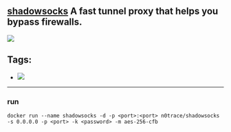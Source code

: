 ## [shadowsocks](https://github.com/shadowsocks/shadowsocks) A fast tunnel proxy that helps you bypass firewalls.

[![](https://images.microbadger.com/badges/image/n0trace/shadowsocks.svg)](https://microbadger.com/images/n0trace/shadowsocks "Get your own image badge on microbadger.com")


## Tags:
* [![](https://images.microbadger.com/badges/version/n0trace/shadowsocks.svg)](https://microbadger.com/images/n0trace/shadowsocks "Get your own version badge on microbadger.com")


---
### run

```
docker run --name shadowsocks -d -p <port>:<port> n0trace/shadowsocks -s 0.0.0.0 -p <port> -k <password> -m aes-256-cfb
```
